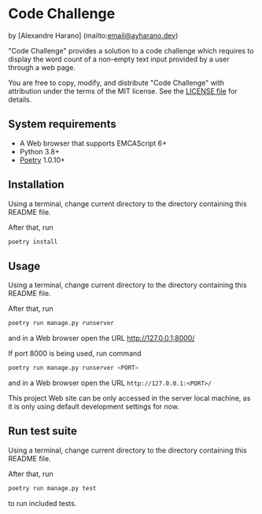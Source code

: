 # Code Challenge

by [Alexandre Harano] (mailto:email@ayharano.dev)

"Code Challenge" provides a solution to a code challenge which requires to display the word count of a non-empty text input provided by a user through a web page.

You are free to copy, modify, and distribute "Code Challenge" with attribution under the terms of the MIT license. See the [LICENSE file](./LICENSE) for details.

## System requirements

- A Web browser that supports EMCAScript 6+
- Python 3.8+
- [Poetry](https://python-poetry.org/) 1.0.10+

## Installation

Using a terminal, change current directory to the directory containing this README file.

After that, run

```sh
poetry install
```

## Usage

Using a terminal, change current directory to the directory containing this README file.

After that, run

```sh
poetry run manage.py runserver
```

and in a Web browser open the URL http://127.0.0.1:8000/

If port 8000 is being used, run command

```sh
poetry run manage.py runserver <PORT>
```

and in a Web browser open the URL `http://127.0.0.1:<PORT>/`

This project Web site can be only accessed in the server local machine, as it is only using default development settings for now.

## Run test suite

Using a terminal, change current directory to the directory containing this README file.

After that, run

```sh
poetry run manage.py test
```

to run included tests.
